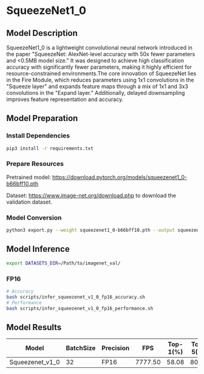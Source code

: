 # SqueezeNet1_0

## Model Description

SqueezeNet1_0 is a lightweight convolutional neural network introduced in the paper "SqueezeNet: AlexNet-level accuracy with 50x fewer parameters and <0.5MB model size." It was designed to achieve high classification accuracy with significantly fewer parameters, making it highly efficient for resource-constrained environments.The core innovation of SqueezeNet lies in the Fire Module, which reduces parameters using 1x1 convolutions in the "Squeeze layer" and expands feature maps through a mix of 1x1 and 3x3 convolutions in the "Expand layer." Additionally, delayed downsampling improves feature representation and accuracy.

## Model Preparation

### Install Dependencies

```bash
pip3 install -r requirements.txt
```

### Prepare Resources

Pretrained model: <https://download.pytorch.org/models/squeezenet1_0-b66bff10.pth>

Dataset: <https://www.image-net.org/download.php> to download the validation dataset.

### Model Conversion

```bash
python3 export.py --weight squeezenet1_0-b66bff10.pth --output squeezenet1_0.onnx
```

## Model Inference

```bash
export DATASETS_DIR=/Path/to/imagenet_val/
```

### FP16

```bash
# Accuracy
bash scripts/infer_squeezenet_v1_0_fp16_accuracy.sh
# Performance
bash scripts/infer_squeezenet_v1_0_fp16_performance.sh
```

## Model Results

Model           |BatchSize  |Precision |FPS       |Top-1(%)  |Top-5(%)
----------------|-----------|----------|----------|----------|--------
Squeezenet_v1_0   |    32     |   FP16   | 7777.50  |  58.08   | 80.39
